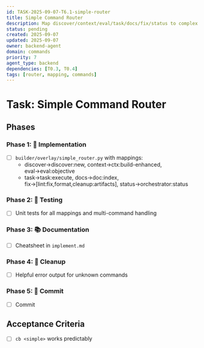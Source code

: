 ```yaml
---
id: TASK-2025-09-07-T6.1-simple-router
title: Simple Command Router
description: Map discover/context/eval/task/docs/fix/status to complex commands
status: pending
created: 2025-09-07
updated: 2025-09-07
owner: backend-agent
domain: commands
priority: 7
agent_type: backend
dependencies: [T0.3, T0.4]
tags: [router, mapping, commands]
---
```


# Task: Simple Command Router

## Phases
### Phase 1: 🚀 Implementation
- [ ] `builder/overlay/simple_router.py` with mappings:
  - discover→discover:new, context→ctx:build-enhanced, eval→eval:objective
  - task→task:execute, docs→doc:index, fix→[lint:fix,format,cleanup:artifacts], status→orchestrator:status

### Phase 2: 🧪 Testing
- [ ] Unit tests for all mappings and multi-command handling

### Phase 3: 📚 Documentation
- [ ] Cheatsheet in `implement.md`

### Phase 4: 🧹 Cleanup
- [ ] Helpful error output for unknown commands

### Phase 5: 💾 Commit
- [ ] Commit

## Acceptance Criteria
- [ ] `cb <simple>` works predictably
